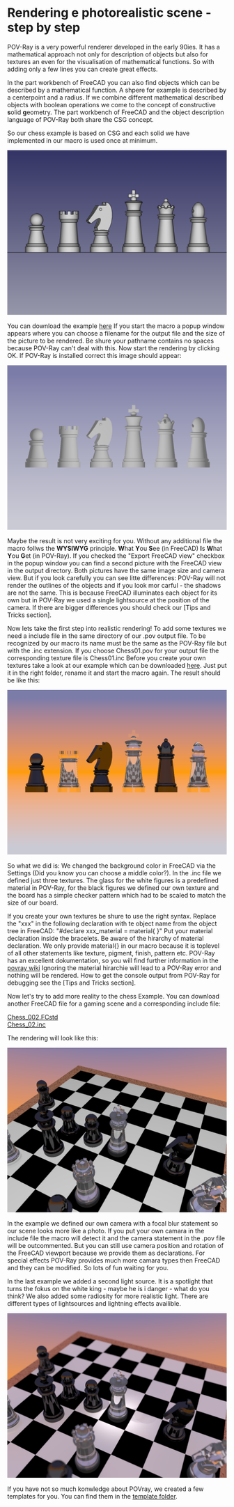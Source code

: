 # Rendering e photorealistic scene - step by step

POV-Ray is a very powerful renderer developed in the early 90ies. It has a mathematical approach not only for description of objects but also for textures an even for the visualisation of mathematical functions. So with adding only a few lines you can create great effects.

In the part workbench of FreeCAD you can also find objects which can be described by a mathematical function. A shpere for example is described by a centerpoint and a radius. If we combine different mathematical described objects with boolean operations we come to the concept of **c**onstructive **s**olid **g**eometry. The part workbench of FreeCAD and the object description language of POV-Ray both share the CSG concept.

So our chess example is based on CSG and each solid we have implemented in our macro is used once at minimum.

![Chess_figures]( ./img/Chess/Chess_01.png "Normal FreeCAD view")

You can download the example [here](../Examples/Chess/Chess_001.FCtd)
If you start the macro a popup window appears where you can choose a filename for the output file and the size of the picture to be rendered.
Be shure your pathname contains no spaces because POV-Ray can't deal with this.
Now start the rendering by clicking OK. If POV-Ray is installed correct this image should appear:

![First render]( ./img/Chess/Chess_02.png "First render")

Maybe the result is not very exciting for you. Without any additional file the macro follws the **WYSIWYG** principle. **W**hat **Y**ou **S**ee (in FreeCAD) **I**s **W**hat **Y**ou **G**et (in POV-Ray). If you checked the "Export FreeCAD view" checkbox in the popup window you can find a second picture with the FreeCAD view in the output directory. Both pictures have the same image size and camera view. But if you look carefully you can see litte differences: POV-Ray will not render the outlines of the objects and if you look mor carful - the shadows are not the same. This is because FreeCAD illuminates each object for its own but in POV-Ray we used a single lightsource at the position of the camera. If there are bigger differences you should check our [Tips and Tricks section].

Now lets take the first step into realistic rendering! To add some textures we need a include file in the same directory of our .pov output file. To be recognized by our macro its name must be the same as the POV-Ray file but with the .inc extension. If you choose Chess01.pov for your output file the corresponding texture file is Chess01.inc
Before you create your own textures take a look at our example which can be downloaded [here](../Examples/Chess/Chess01.inc).
Just put it in the right folder, rename it and start the macro again. The result should be like this:

![First texture]( ./img/Chess/Chess_04.png "First texture")

So what we did is: We changed the background color in FreeCAD via the Settings (Did you know you can choose a middle color?). In the .inc file we defined just three textures. The glass for the white figures is a predefined material in POV-Ray, for the black figures we defined our own texture and the board has a simple checker pattern which had to be scaled to match the size of our board.

If you create your own textures be shure to use the right syntax. Replace the "xxx" in the following declaration with te object name from the object tree in FreeCAD:
"#declare xxx_material = material{ }"
Put your material declaration inside the bracelets. Be aware of the hirarchy of material declaration. We only provide material{} in our macro because it is toplevel of all other statements like texture, pigment, finish, pattern etc. POV-Ray has an excellent dokumentation, so you will find further information in the [povray wiki](http://www.povray.org/documentation/3.7.0/r3_4.html#r3_4_5_5_3)
Ignoring the material hirarchie will lead to a POV-Ray error and nothing will be rendered. How to get the console output from POV-Ray for debugging see the [Tips and Tricks section].

Now let's try to add more reality to the chess Example. You can download another FreeCAD file for a gaming scene and a corresponding include file:

[Chess_002.FCstd](../Examples/Chess/Chess_002.FCstd)  
[Chess_02.inc](../Examples/Chess/Chess02.inc)

The rendering will look like this:

![Include Camera]( ./img/Chess/Chess_06.png "Include your own camera")

In the example we defined our own camera with a focal blur statement so our scene looks more like a photo. If you put your own camara in the include file the macro will detect it and the camera statement in the .pov file will be outcommented. But you can still use camera position and rotation of the FreeCAD viewport because we provide them as declarations. For special effects POV-Ray provides much more camara types then FreeCAD and they can be modified. So lots of fun waiting for you.

In the last example we added a second light source. It is a spotlight that turns the fokus on the white king - maybe he is i danger - what do you think?
We also added some radiosity for more realistic light. There are different types of lightsources and lightning effects availible.

![Lights and radiosity]( ./img/Chess/Chess_08.png "Add lights and radiosity")


If you have not so much konwledge about POVray, we created a few templates for you. You can find them in the [template folder](../Examples/Templates/).
